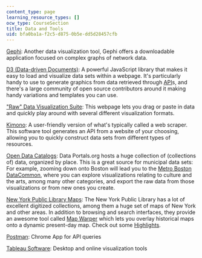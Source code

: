 ```yaml
---
content_type: page
learning_resource_types: []
ocw_type: CourseSection
title: Data and Tools
uid: bfa0ba1a-f2c5-d875-0b5e-dd5d28457cfb
---
```


[Gephi](https://gephi.github.io/): Another data visualization tool, Gephi offers a downloadable application focused on complex graphs of network data.

[D3 (Data-driven Documents)](http://d3js.org/): A powerful JavaScript library that makes it easy to load and visualize data sets within a webpage. It's particularly handy to use to generate graphics from data retrieved through [API](https://en.wikipedia.org/wiki/Application_programming_interface)s, and there's a large community of open source contributors around it making handy variations and templates you can use.

["Raw" Data Visualization Suite](http://raw.densitydesign.org/): This webpage lets you drag or paste in data and quickly play around with several different visualization formats.

[Kimono](https://www.kimonolabs.com/): A user-friendly version of what's typically called a web scraper. This software tool generates an API from a website of your choosing, allowing you to quickly construct data sets from different types of resources.

[Open Data Catalogs](http://dataportals.org/): Data Portals.org hosts a huge collection of (collections of) data, organized by place. This is a great source for municipal data sets: For example, zooming down onto Boston will lead you to the [Metro Boston DataCommon](http://metrobostondatacommon.org/), where you can explore visualizations relating to culture and the arts, among many other categories, and export the raw data from those visualizations or from new ones you create.

[New York Public Library Maps](http://maps.nypl.org/warper/): The New York Public Library has a lot of excellent digitized collections, among them a huge set of maps of New York and other areas. In addition to browsing and search interfaces, they provide an awesome tool called [Map Warper](http://maps.nypl.org/warper/) which lets you overlay historical maps onto a dynamic present-day map. Check out some [Highlights](http://publicdomainreview.org/collections/highlights-from-the-20000-maps-made-freely-available-online-by-new-york-public-library/).

[Postman](https://www.getpostman.com/): Chrome App for API queries

[Tableau Software](http://www.tableau.com/): Desktop and online visualization tools